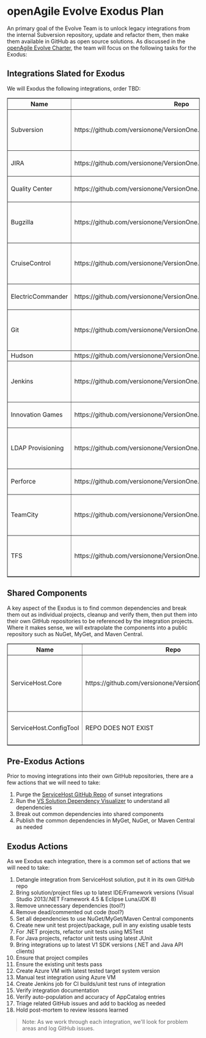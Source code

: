 # openAgile Evolve Exodus Plan

An primary goal of the Evolve Team is to unlock legacy integrations from the internal Subversion repository, update and refactor them, then make them available in GitHub as open source solutions. As discussed in the [openAgile Evolve Charter](Chater.md), the team will focus on the following tasks for the Exodus:

## Integrations Slated for Exodus

We will Exodus the following integrations, order TBD:

<table border="1" width="100%">
	<tr>
		<th>Name</th>
		<th>Repo</th>
		<th>Notes</th>
	</tr>
	<tr>
		<td>Subversion</td>
		<td>https://github.com/versionone/VersionOne.Integration.Subversion</td>
		<td>Source code is in repo, buts needs cleanup and verification.</td>
	</tr>
	<tr>
		<td>JIRA</td>
		<td>https://github.com/versionone/VersionOne.Integration.JIRA</td>
		<td>Repo contians documentation only.</td>
	</tr>
	<tr>
		<td>Quality Center</td>
		<td>https://github.com/versionone/VersionOne.Integration.QualityCenter</td>
		<td>Repo contians documentation only.</td>
	</tr>
	<tr>
		<td>Bugzilla</td>
		<td>https://github.com/versionone/VersionOne.Integration.Bugzilla</td>
		<td>Source code is in repo, buts needs cleanup and verification.</td>
	</tr>
	<tr>
		<td>CruiseControl</td>
		<td>https://github.com/versionone/VersionOne.Integration.CruiseControl</td>
		<td>Source code is in repo, buts needs cleanup and verification.</td>
	</tr>
	<tr>
		<td>ElectricCommander</td>
		<td>https://github.com/versionone/VersionOne.Integration.ElectricCommander</td>
		<td>Repo contians documentation only.</td>
	</tr>
	<tr>
		<td>Git</td>
		<td>https://github.com/versionone/VersionOne.Integration.GitSCM</td>
		<td>Source code is in repo, buts needs cleanup and verification.</td>
	</tr>
	<tr>
		<td>Hudson</td>
		<td>https://github.com/versionone/VersionOne.Integration.Hudson</td>
		<td>Empty repo.</td>
	</tr>
	<tr>
		<td>Jenkins</td>
		<td>https://github.com/versionone/VersionOne.Integration.Jenkins</td>
		<td>Source code is in repo, buts needs cleanup and verification.</td>
	</tr>
	<tr>
		<td>Innovation Games</td>
		<td>https://github.com/versionone/VersionOne.Integration.Buy-A-Feature</td>
		<td>Repo contians documentation only.</td>
	</tr>
	<tr>
		<td>LDAP Provisioning</td>
		<td>https://github.com/versionone/VersionOne.Provisioning.LDAP</td>
		<td>Source code is in repo, buts needs cleanup and verification.</td>
	</tr>
	<tr>
		<td>Perforce</td>
		<td>https://github.com/versionone/VersionOne.Integration.Perforce</td>
		<td>Repo contians documentation only.</td>
	</tr>
	<tr>
		<td>TeamCity</td>
		<td>https://github.com/versionone/VersionOne.Integration.TeamCity</td>
		<td>Source code is in repo, buts needs cleanup and verification.</td>
	</tr>
	<tr>
		<td>TFS</td>
		<td>https://github.com/versionone/VersionOne.Integration.VSTFS</td>
		<td>Source code is in repo, buts needs cleanup and verification.</td>
	</tr>
</table>

## Shared Components

A key aspect of the Exodus is to find common dependencies and break them out as individual projects, cleanup and verify them, then put them into their own GitHub repositories to be referenced by the integration projects. Where it makes sense, we will extrapolate the components into a public repository such as NuGet, MyGet, and Maven Central.

<table border="1" width="100%">
	<tr>
		<th>Name</th>
		<th>Repo</th>
		<th>Notes</th>
	</tr>
	<tr>
		<td>ServiceHost.Core</td>
		<td>https://github.com/versionone/VersionOne.ServiceHost.Core</td>
		<td>Source code is in repo, buts needs cleanup and verification.</td>
	</tr>
	<tr>
		<td>ServiceHost.ConfigTool</td>
		<td>REPO DOES NOT EXIST</td>
		<td>Needs cleanup and verification.</td>
	</tr>
</table>

## Pre-Exodus Actions

Prior to moving integrations into their own GitHub repositories, there are a few actions that we will need to take:

1. Purge the [ServiceHost GitHub Repo](https://github.com/versionone/ServiceHost) of sunset integrations
2. Run the [VS Solution Dependency Visualizer](http://www.devio.at/index.php/vsslndepvis) to understand all dependencies
3. Break out common dependencies into shared components
4. Publish the common dependencies in MyGet, NuGet, or Maven Central as needed
 
## Exodus Actions

As we Exodus each integration, there is a common set of actions that we will need to take:

1. Detangle integration from ServiceHost solution, put it in its own GitHub repo
2. Bring solution/project files up to latest IDE/Framework versions (Visual Studio 2013/.NET Framework 4.5 & Eclipse Luna/JDK 8)
3. Remove unnecessary dependencies (tool?)
4. Remove dead/commented out code (tool?)
5. Set all dependencies to use NuGet/MyGet/Maven Central components
6. Create new unit test project/package, pull in any existing usable tests
7. For .NET projects, refactor unit tests using MSTest
8. For Java projects, refactor unit tests using latest JUnit
9. Bring integrations up to latest V1 SDK versions (.NET and Java API clients)
10. Ensure that project compiles
11. Ensure the existing unit tests pass
12. Create Azure VM with latest tested target system version
13. Manual test integration using Azure VM
14. Create Jenkins job for CI builds/unit test runs of integration
15. Verify integration documentation
16. Verify auto-population and accuracy of AppCatalog entries
17. Triage related GitHub issues and add to backlog as needed
18. Hold post-mortem to review lessons learned

> Note: As we work through each integration, we'll look for problem areas and log GitHub issues.